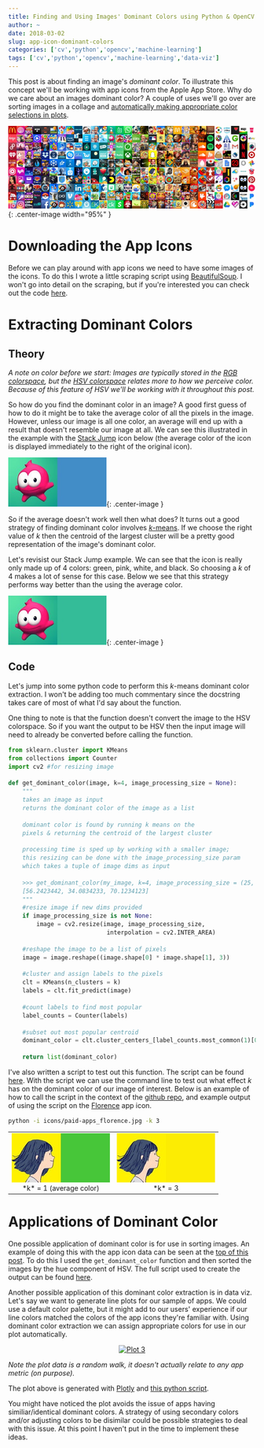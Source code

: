 ```yaml
---
title: Finding and Using Images' Dominant Colors using Python & OpenCV
author: ~
date: 2018-03-02
slug: app-icon-dominant-colors
categories: ['cv','python','opencv','machine-learning']
tags: ['cv','python','opencv','machine-learning','data-viz']
---
```



This post is about finding an image's *dominant color*. To illustrate
this concept we'll be working with app icons from the Apple App Store.
Why do we care about an images dominant color? A couple of uses we'll go
over are sorting images in a collage and [automatically making
appropriate color selections in plots](#plot).

![](https://raw.githubusercontent.com/AdamSpannbauer/iphone_app_icon/master/readme/sorted_app_icons.jpg){: .center-image width="95%" }

# Downloading the App Icons

Before we can play around with app icons we need to have some images of
the icons. To do this I wrote a little scraping script using
[BeautifulSoup](https://www.crummy.com/software/BeautifulSoup/). I won't
go into detail on the scraping, but if you're interested you can check
out the code
[here](https://github.com/AdamSpannbauer/iphone_app_icon/blob/master/download_top_chart_icons.py).

# Extracting Dominant Colors

## Theory

*A note on color before we start: Images are typically stored in the
[RGB colorspace](https://en.wikipedia.org/wiki/RGB_color_space), but the
[HSV colorspace](https://en.wikipedia.org/wiki/HSV_color_space) relates
more to how we perceive color. Because of this feature of HSV we'll be
working with it throughout this post.*

So how do you find the dominant color in an image? A good first guess of
how to do it might be to take the average color of all the pixels in the
image. However, unless our image is all one color, an average will end
up with a result that doesn't resemble our image at all. We can see this
illustrated in the example with the [Stack
Jump](https://itunes.apple.com/us/app/stack-jump/id1263426717?mt=8) icon
below (the average color of the icon is displayed immediately to the
right of the original icon).

![](https://raw.githubusercontent.com/AdamSpannbauer/iphone_app_icon/master/readme/dom_color_k_1.jpg){: .center-image }

So if the average doesn't work well then what does? It turns out a good
strategy of finding dominant color involves
[*k*-means](https://en.wikipedia.org/wiki/K-means_clustering). If we
choose the right value of *k* then the centroid of the largest cluster
will be a pretty good representation of the image's dominant color.

Let's revisist our Stack Jump example. We can see that the icon is
really only made up of 4 colors: green, pink, white, and black. So
choosing a *k* of 4 makes a lot of sense for this case. Below we see
that this strategy performs way better than the using the average color.

![](https://raw.githubusercontent.com/AdamSpannbauer/iphone_app_icon/master/readme/dom_color_k_3.jpg){: .center-image }

## Code

Let's jump into some python code to perform this *k*-means dominant
color extraction. I won't be adding too much commentary since the
docstring takes care of most of what I'd say about the function.

One thing to note is that the function doesn't convert the image to the
HSV colorspace. So if you want the output to be HSV then the input image
will need to already be converted before calling the function.

```python
from sklearn.cluster import KMeans
from collections import Counter
import cv2 #for resizing image

def get_dominant_color(image, k=4, image_processing_size = None):
    """
    takes an image as input
    returns the dominant color of the image as a list
    
    dominant color is found by running k means on the 
    pixels & returning the centroid of the largest cluster

    processing time is sped up by working with a smaller image; 
    this resizing can be done with the image_processing_size param 
    which takes a tuple of image dims as input

    >>> get_dominant_color(my_image, k=4, image_processing_size = (25, 25))
    [56.2423442, 34.0834233, 70.1234123]
    """
    #resize image if new dims provided
    if image_processing_size is not None:
        image = cv2.resize(image, image_processing_size, 
                            interpolation = cv2.INTER_AREA)
    
    #reshape the image to be a list of pixels
    image = image.reshape((image.shape[0] * image.shape[1], 3))

    #cluster and assign labels to the pixels 
    clt = KMeans(n_clusters = k)
    labels = clt.fit_predict(image)

    #count labels to find most popular
    label_counts = Counter(labels)

    #subset out most popular centroid
    dominant_color = clt.cluster_centers_[label_counts.most_common(1)[0][0]]

    return list(dominant_color)
```

I've also written a script to test out this function. The script can be
found
[here](https://github.com/AdamSpannbauer/iphone_app_icon/blob/master/demo_dominant_color.py).
With the script we can use the command line to test out what effect *k*
has on the dominant color of our image of interest. Below is an example
of how to call the script in the context of the [github
repo](https://github.com/AdamSpannbauer/iphone_app_icon), and example
output of using the script on the
[Florence](https://itunes.apple.com/us/app/florence/id1297430468?mt=8)
app icon.

```bash
python -i icons/paid-apps_florence.jpg -k 3
```

<p align='center'>
  <table width="500" border="0" cellpadding="5" align='center'>
  <tr>
  <td align="center" valign="center">
  <img src="https://raw.githubusercontent.com/AdamSpannbauer/iphone_app_icon/master/readme/dom_color2_k_1.jpg"/>
  <br/>
  *k* = 1 (average color)
  </td>
  <td align="center" valign="center">
  <img src="https://raw.githubusercontent.com/AdamSpannbauer/iphone_app_icon/master/readme/dom_color2_k_2.jpg"/>
  <br/>
  *k* = 3
  </td>
  </tr>
</table>
</p>

# Applications of Dominant Color

One possible application of dominant color is for use in sorting images.
An example of doing this with the app icon data can be seen at the [top
of this post](#top). To do this I used the `get_dominant_color` function
and then sorted the images by the hue component of HSV. The full script
used to create the output can be found
[here](https://github.com/AdamSpannbauer/iphone_app_icon/blob/master/sort_icons_by_color.py).

Another possible application of this dominant color extraction is in
data viz. Let's say we want to generate line plots for our sample of
apps. We could use a default color palette, but it might add to our
users' experience if our line colors matched the colors of the app icons
they're familiar with. Using dominant color extraction we can assign
appropriate colors for use in our plot automatically.

<div>
    <a href="https://plot.ly/~spannbaueradam/3/?share_key=ynUb1EA752bQxvRMWwK1GY" target="_blank" title="Plot 3" style="display: block; text-align: center;"><img src="https://plot.ly/~spannbaueradam/3.png?share_key=ynUb1EA752bQxvRMWwK1GY" alt="Plot 3" style="max-width: 100%;width: 600px;"  width="600" onerror="this.onerror=null;this.src='https://plot.ly/404.png';" /></a>
    <script data-plotly="spannbaueradam:3" sharekey-plotly="ynUb1EA752bQxvRMWwK1GY" src="https://plot.ly/embed.js" async></script>
</div>

*Note the plot data is a random walk, it doesn't actually relate to any
app metric (on purpose).*

The plot above is generated with [Plotly](https://plot.ly/) and [this
python
script](https://github.com/AdamSpannbauer/iphone_app_icon/blob/master/dominant_color_plot.py).

You might have noticed the plot avoids the issue of apps having
similiar/identical dominant colors. A strategy of using secondary colors
and/or adjusting colors to be disimilar could be possible strategies to
deal with this issue. At this point I haven't put in the time to
implement these ideas.

